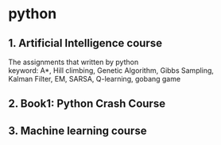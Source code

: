 # python
## 1. Artificial Intelligence course
The assignments that written by python <br>
keyword: A*, Hill climbing, Genetic Algorithm, Gibbs Sampling, <br>
         Kalman Filter,  EM, SARSA, Q-learning, gobang game
## 2. Book1: Python Crash Course
## 3. Machine learning course
